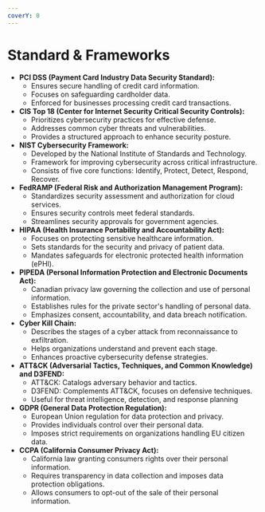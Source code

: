 ```yaml
---
coverY: 0
---
```


# Standard & Frameworks

&#x20;

* **PCI DSS (Payment Card Industry Data Security Standard):**
  * Ensures secure handling of credit card information.
  * Focuses on safeguarding cardholder data.
  * Enforced for businesses processing credit card transactions.
* **CIS Top 18 (Center for Internet Security Critical Security Controls):**
  * Prioritizes cybersecurity practices for effective defense.
  * Addresses common cyber threats and vulnerabilities.
  * Provides a structured approach to enhance security posture.
* **NIST Cybersecurity Framework:**
  * Developed by the National Institute of Standards and Technology.
  * Framework for improving cybersecurity across critical infrastructure.
  * Consists of five core functions: Identify, Protect, Detect, Respond, Recover.
* **FedRAMP (Federal Risk and Authorization Management Program):**
  * Standardizes security assessment and authorization for cloud services.
  * Ensures security controls meet federal standards.
  * Streamlines security approvals for government agencies.
* **HIPAA (Health Insurance Portability and Accountability Act):**
  * Focuses on protecting sensitive healthcare information.
  * Sets standards for the security and privacy of patient data.
  * Mandates safeguards for electronic protected health information (ePHI).
* **PIPEDA (Personal Information Protection and Electronic Documents Act):**
  * Canadian privacy law governing the collection and use of personal information.
  * Establishes rules for the private sector's handling of personal data.
  * Emphasizes consent, accountability, and data breach notification.
* **Cyber Kill Chain:**
  * Describes the stages of a cyber attack from reconnaissance to exfiltration.
  * Helps organizations understand and prevent each stage.
  * Enhances proactive cybersecurity defense strategies.
* **ATT\&CK (Adversarial Tactics, Techniques, and Common Knowledge) and D3FEND:**
  * ATT\&CK: Catalogs adversary behavior and tactics.
  * D3FEND: Complements ATT\&CK, focuses on defensive techniques.
  * Useful for threat intelligence, detection, and response planning
* **GDPR (General Data Protection Regulation):**
  * European Union regulation for data protection and privacy.
  * Provides individuals control over their personal data.
  * Imposes strict requirements on organizations handling EU citizen data.
* **CCPA (California Consumer Privacy Act):**
  * California law granting consumers rights over their personal information.
  * Requires transparency in data collection and imposes data protection obligations.
  * Allows consumers to opt-out of the sale of their personal information.


